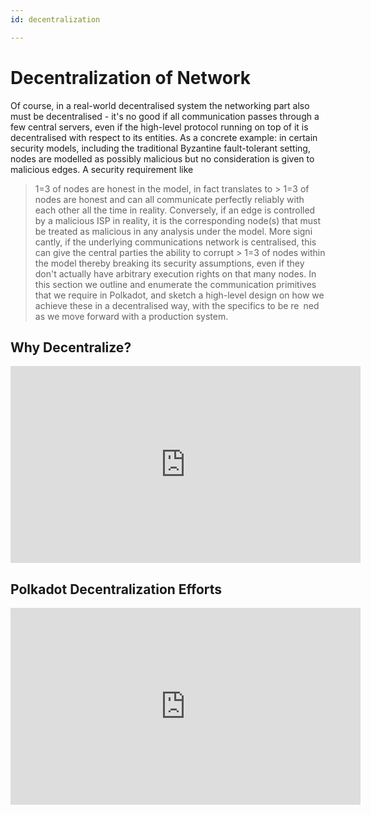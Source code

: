 ```yaml
---
id: decentralization

---
```


# Decentralization of Network

Of course, in a real-world decentralised system the networking part also must be decentralised -
it's no good if all communication passes through a few central servers, even if the high-level protocol
running on top of it is decentralised with respect to its entities. As a concrete example: in certain
security models, including the traditional Byzantine fault-tolerant setting, nodes are modelled as
possibly malicious but no consideration is given to malicious edges. A security requirement like
> 1=3 of nodes are honest in the model, in fact translates to > 1=3 of nodes are honest and can
all communicate perfectly reliably with each other all the time in reality. Conversely, if an edge
is controlled by a malicious ISP in reality, it is the corresponding node(s) that must be treated as
malicious in any analysis under the model. More signi cantly, if the underlying communications
network is centralised, this can give the central parties the ability to corrupt > 1=3 of nodes within
the model thereby breaking its security assumptions, even if they don't actually have arbitrary
execution rights on that many nodes.
In this section we outline and enumerate the communication primitives that we require in
Polkadot, and sketch a high-level design on how we achieve these in a decentralised way, with the
specifics to be re ned as we move forward with a production system.


## Why Decentralize?

<iframe width="560" height="315" src="https://www.youtube.com/embed/-xOK970mS14" title="YouTube video player" frameborder="0" allow="accelerometer; autoplay; clipboard-write; encrypted-media; gyroscope; picture-in-picture" allowfullscreen></iframe>

## Polkadot Decentralization Efforts

<iframe width="560" height="315" src="https://www.youtube.com/embed/Zub9TCWQbf8" title="YouTube video player" frameborder="0" allow="accelerometer; autoplay; clipboard-write; encrypted-media; gyroscope; picture-in-picture" allowfullscreen></iframe>
